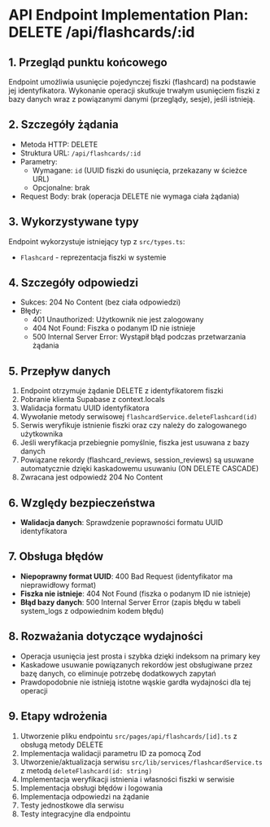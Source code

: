 # API Endpoint Implementation Plan: DELETE /api/flashcards/:id

## 1. Przegląd punktu końcowego

Endpoint umożliwia usunięcie pojedynczej fiszki (flashcard) na podstawie jej identyfikatora. Wykonanie operacji skutkuje trwałym usunięciem fiszki z bazy danych wraz z powiązanymi danymi (przeglądy, sesje), jeśli istnieją.

## 2. Szczegóły żądania

- Metoda HTTP: DELETE
- Struktura URL: `/api/flashcards/:id`
- Parametry:
  - Wymagane: `id` (UUID fiszki do usunięcia, przekazany w ścieżce URL)
  - Opcjonalne: brak
- Request Body: brak (operacja DELETE nie wymaga ciała żądania)

## 3. Wykorzystywane typy

Endpoint wykorzystuje istniejący typ z `src/types.ts`:

- `Flashcard` - reprezentacja fiszki w systemie

## 4. Szczegóły odpowiedzi

- Sukces: 204 No Content (bez ciała odpowiedzi)
- Błędy:
  - 401 Unauthorized: Użytkownik nie jest zalogowany
  - 404 Not Found: Fiszka o podanym ID nie istnieje
  - 500 Internal Server Error: Wystąpił błąd podczas przetwarzania żądania

## 5. Przepływ danych

1. Endpoint otrzymuje żądanie DELETE z identyfikatorem fiszki
2. Pobranie klienta Supabase z context.locals
3. Walidacja formatu UUID identyfikatora
4. Wywołanie metody serwisowej `flashcardService.deleteFlashcard(id)`
5. Serwis weryfikuje istnienie fiszki oraz czy należy do zalogowanego użytkownika
6. Jeśli weryfikacja przebiegnie pomyślnie, fiszka jest usuwana z bazy danych
7. Powiązane rekordy (flashcard_reviews, session_reviews) są usuwane automatycznie dzięki kaskadowemu usuwaniu (ON DELETE CASCADE)
8. Zwracana jest odpowiedź 204 No Content

## 6. Względy bezpieczeństwa

- **Walidacja danych**: Sprawdzenie poprawności formatu UUID identyfikatora

## 7. Obsługa błędów

- **Niepoprawny format UUID**: 400 Bad Request (identyfikator ma nieprawidłowy format)
- **Fiszka nie istnieje**: 404 Not Found (fiszka o podanym ID nie istnieje)
- **Błąd bazy danych**: 500 Internal Server Error (zapis błędu w tabeli system_logs z odpowiednim kodem błędu)

## 8. Rozważania dotyczące wydajności

- Operacja usunięcia jest prosta i szybka dzięki indeksom na primary key
- Kaskadowe usuwanie powiązanych rekordów jest obsługiwane przez bazę danych, co eliminuje potrzebę dodatkowych zapytań
- Prawdopodobnie nie istnieją istotne wąskie gardła wydajności dla tej operacji

## 9. Etapy wdrożenia

1. Utworzenie pliku endpointu `src/pages/api/flashcards/[id].ts` z obsługą metody DELETE
2. Implementacja walidacji parametru ID za pomocą Zod
3. Utworzenie/aktualizacja serwisu `src/lib/services/flashcardService.ts` z metodą `deleteFlashcard(id: string)`
4. Implementacja weryfikacji istnienia i własności fiszki w serwisie
5. Implementacja obsługi błędów i logowania
6. Implementacja odpowiedzi na żądanie
7. Testy jednostkowe dla serwisu
8. Testy integracyjne dla endpointu

